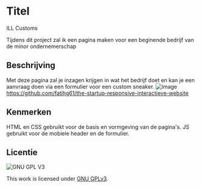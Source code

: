 # Titel
ILL Customs

Tijdens dit project zal ik een pagina maken voor een beginende bedrijf van de minor ondernemerschap

## Beschrijving
Met deze pagina zal je inzagen krijgen in wat het bedrijf doet en kan je een aanvraag doen via een formulier voor een custom sneaker.
![image](https://user-images.githubusercontent.com/112856020/214841009-bf8b5920-1fca-4a6e-bd8e-8e4e3e23e23c.png)
https://github.com/fatihg61/the-startup-responsive-interactieve-website

## Kenmerken

HTML en CSS gebruikt voor de basis en vormgeving van de pagina's.
JS gebruikt voor de mobiele header en de formulier.


## Licentie

![GNU GPL V3](https://www.gnu.org/graphics/gplv3-127x51.png)

This work is licensed under [GNU GPLv3](./LICENSE).

